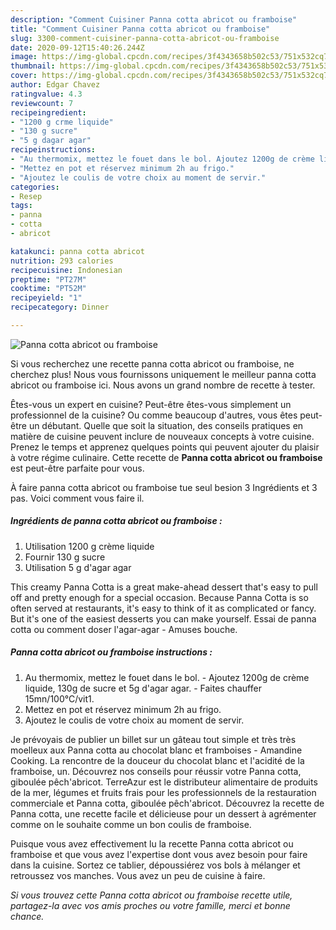 ```yaml
---
description: "Comment Cuisiner Panna cotta abricot ou framboise"
title: "Comment Cuisiner Panna cotta abricot ou framboise"
slug: 3300-comment-cuisiner-panna-cotta-abricot-ou-framboise
date: 2020-09-12T15:40:26.244Z
image: https://img-global.cpcdn.com/recipes/3f4343658b502c53/751x532cq70/panna-cotta-abricot-ou-framboise-photo-principale-de-la-recette.jpg
thumbnail: https://img-global.cpcdn.com/recipes/3f4343658b502c53/751x532cq70/panna-cotta-abricot-ou-framboise-photo-principale-de-la-recette.jpg
cover: https://img-global.cpcdn.com/recipes/3f4343658b502c53/751x532cq70/panna-cotta-abricot-ou-framboise-photo-principale-de-la-recette.jpg
author: Edgar Chavez
ratingvalue: 4.3
reviewcount: 7
recipeingredient:
- "1200 g crme liquide"
- "130 g sucre"
- "5 g dagar agar"
recipeinstructions:
- "Au thermomix, mettez le fouet dans le bol. Ajoutez 1200g de crème liquide, 130g de sucre et 5g d&#39;agar agar. Faites chauffer 15mn/100°C/vit1."
- "Mettez en pot et réservez minimum 2h au frigo."
- "Ajoutez le coulis de votre choix au moment de servir."
categories:
- Resep
tags:
- panna
- cotta
- abricot

katakunci: panna cotta abricot 
nutrition: 293 calories
recipecuisine: Indonesian
preptime: "PT27M"
cooktime: "PT52M"
recipeyield: "1"
recipecategory: Dinner

---
```



![Panna cotta abricot ou framboise](https://img-global.cpcdn.com/recipes/3f4343658b502c53/751x532cq70/panna-cotta-abricot-ou-framboise-photo-principale-de-la-recette.jpg)

Si vous recherchez une recette panna cotta abricot ou framboise, ne cherchez plus! Nous vous fournissons uniquement le meilleur panna cotta abricot ou framboise ici. Nous avons un grand nombre de recette à tester.

Êtes-vous un expert en cuisine? Peut-être êtes-vous simplement un professionnel de la cuisine? Ou comme beaucoup d'autres, vous êtes peut-être un débutant. Quelle que soit la situation, des conseils pratiques en matière de cuisine peuvent inclure de nouveaux concepts à votre cuisine. Prenez le temps et apprenez quelques points qui peuvent ajouter du plaisir à votre régime culinaire. Cette recette de <strong> Panna cotta abricot ou framboise </strong> est peut-être parfaite pour vous.

<!--inarticleads1-->

À faire panna cotta abricot ou framboise tue seul besion 3 Ingrédients et 3 pas. Voici comment vous faire il.

##### Ingrédients de panna cotta abricot ou framboise :

1. Utilisation 1200 g crème liquide
1. Fournir 130 g sucre
1. Utilisation 5 g d&#39;agar agar


This creamy Panna Cotta is a great make-ahead dessert that&#39;s easy to pull off and pretty enough for a special occasion. Because Panna Cotta is so often served at restaurants, it&#39;s easy to think of it as complicated or fancy. But it&#39;s one of the easiest desserts you can make yourself. Essai de panna cotta ou comment doser l&#39;agar-agar - Amuses bouche. 

<!--inarticleads2-->

##### Panna cotta abricot ou framboise instructions :

1. Au thermomix, mettez le fouet dans le bol. - Ajoutez 1200g de crème liquide, 130g de sucre et 5g d&#39;agar agar. - Faites chauffer 15mn/100°C/vit1.
1. Mettez en pot et réservez minimum 2h au frigo.
1. Ajoutez le coulis de votre choix au moment de servir.


Je prévoyais de publier un billet sur un gâteau tout simple et très très moelleux aux Panna cotta au chocolat blanc et framboises - Amandine Cooking. La rencontre de la douceur du chocolat blanc et l&#39;acidité de la framboise, un. Découvrez nos conseils pour réussir votre Panna cotta, giboulée pêch&#39;abricot. TerreAzur est le distributeur alimentaire de produits de la mer, légumes et fruits frais pour les professionnels de la restauration commerciale et Panna cotta, giboulée pêch&#39;abricot. Découvrez la recette de Panna cotta, une recette facile et délicieuse pour un dessert à agrémenter comme on le souhaite comme un bon coulis de framboise. 

<!--inarticleads1-->

<p>
Puisque vous avez effectivement lu la recette Panna cotta abricot ou framboise et que vous avez l'expertise dont vous avez besoin pour faire dans la cuisine. Sortez ce tablier, dépoussiérez vos bols à mélanger et retroussez vos manches. Vous avez un peu de cuisine à faire.
</p>

<p>
<i>Si vous trouvez cette Panna cotta abricot ou framboise recette utile, partagez-la avec vos amis proches ou votre famille, merci et bonne chance.</i>
</p>
